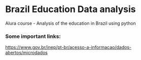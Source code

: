 # Brazil Education Data analysis
 Alura course - Analysis of the education in Brazil using python

### Some important links:
https://www.gov.br/inep/pt-br/acesso-a-informacao/dados-abertos/microdados
